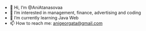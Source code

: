 - 👋 Hi, I’m @AniAtanasovaa
- 👀 I’m interested in management, finance, advertising and coding
- 🌱 I’m currently learning Java Web
- 📫 How to reach me: anigeorgata@gmail.com

<!---
AniAtanasovaa/AniAtanasovaa is a ✨ special ✨ repository because its `README.md` (this file) appears on your GitHub profile.
You can click the Preview link to take a look at your changes.
--->
